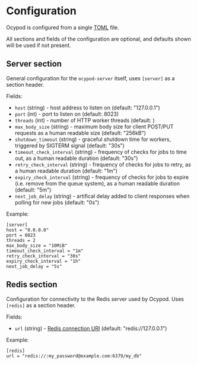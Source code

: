 # Configuration

Ocypod is configured from a single [TOML](https://github.com/toml-lang/toml)
file.

All sections and fields of the configuration are optional, and defaults shown
will be used if not present.

## Server section ###

General configuration for the `ocypod-server` itself, uses `[server]` as a
section header.

Fields:

* `host` (string) - host address to listen on (default: "127.0.0.1")
* `port` (int) - port to listen on (default: 8023)
* `threads` (int) - number of HTTP worker threads (default: <number of CPUs>)
* `max_body_size` (string) - maximum body size for client POST/PUT requests as
  a human readable size (default: "256kB")
* `shutdown_timeout` (string) - graceful shutdown time for workers, triggered
  by SIGTERM signal (default: "30s")
* `timeout_check_interval` (string) - frequency of checks for jobs to time out,
  as a human readable duration (default: "30s")
* `retry_check_interval` (string) - frequency of checks for jobs to retry, as a
  human readable duration (default: "1m")
* `expiry_check_interval` (string) - frequency of checks for jobs to expire
  (i.e. remove from the queue system), as a human readable duration (default: "5m")
* `next_job_delay` (string) - artifical delay added to client responses when
  polling for new jobs (default: "0s")

Example:

    [server]
    host = "0.0.0.0"
    port = 8023
    threads = 2
    max_body_size = "10MiB"
    timeout_check_interval = "1m"
    retry_check_interval = "30s"
    expiry_check_interval = "1h"
    next_job_delay = "5s"

## Redis section

Configuration for connectivity to the Redis server used by Ocypod. Uses
`[redis]` as a section header.

Fields:

* `url` (string) - [Redis connection URI](https://www.iana.org/assignments/uri-schemes/prov/redis) (default: "redis://127.0.0.1")

Example:

    [redis]
    url = "redis://:my_password@example.com:6379/my_db"
